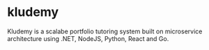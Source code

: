 # kludemy
Kludemy is a scalabe portfolio tutoring system built on microservice architecture using .NET, NodeJS, Python, React and Go.
